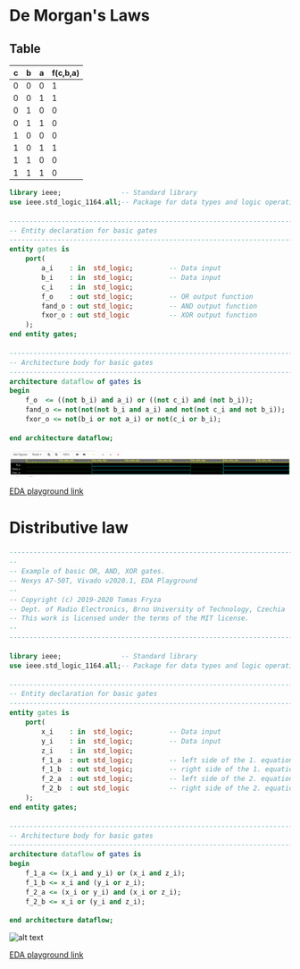 # De Morgan's Laws

## Table

c | b | a | f(c,b,a)
------------ | ------------- | ------------- | -------------
0 | 0 | 0 | 1
0 | 0 | 1 | 1
0 | 1 | 0 | 0
0 | 1 | 1 | 0
1 | 0 | 0 | 0
1 | 0 | 1 | 1
1 | 1 | 0 | 0
1 | 1 | 1 | 0

 
``` vhdl
library ieee;               -- Standard library
use ieee.std_logic_1164.all;-- Package for data types and logic operations

------------------------------------------------------------------------
-- Entity declaration for basic gates
------------------------------------------------------------------------
entity gates is
    port(
        a_i    : in  std_logic;         -- Data input
        b_i    : in  std_logic;         -- Data input
        c_i    : in  std_logic;
        f_o    : out std_logic;         -- OR output function
        fand_o : out std_logic;         -- AND output function
        fxor_o : out std_logic          -- XOR output function
    );
end entity gates;

------------------------------------------------------------------------
-- Architecture body for basic gates
------------------------------------------------------------------------
architecture dataflow of gates is
begin
    f_o  <= ((not b_i) and a_i) or ((not c_i) and (not b_i));
    fand_o <= not(not(not b_i and a_i) and not(not c_i and not b_i));
    fxor_o <= not(b_i or not a_i) or not(c_i or b_i);

end architecture dataflow;
```

![alt text](Screenshots/DeMorgan.png)

[EDA playground link](https://www.edaplayground.com/x/8LxB)


# Distributive law


``` vhdl
------------------------------------------------------------------------
--
-- Example of basic OR, AND, XOR gates.
-- Nexys A7-50T, Vivado v2020.1, EDA Playground
--
-- Copyright (c) 2019-2020 Tomas Fryza
-- Dept. of Radio Electronics, Brno University of Technology, Czechia
-- This work is licensed under the terms of the MIT license.
--
------------------------------------------------------------------------

library ieee;               -- Standard library
use ieee.std_logic_1164.all;-- Package for data types and logic operations

------------------------------------------------------------------------
-- Entity declaration for basic gates
------------------------------------------------------------------------
entity gates is
    port(
        x_i    : in  std_logic;         -- Data input
        y_i    : in  std_logic;         -- Data input
        z_i    : in  std_logic;
        f_1_a  : out std_logic;         -- left side of the 1. equation
        f_1_b  : out std_logic;         -- right side of the 1. equation
        f_2_a  : out std_logic;         -- left side of the 2. equation
        f_2_b  : out std_logic			-- right side of the 2. equation
    );
end entity gates;

------------------------------------------------------------------------
-- Architecture body for basic gates
------------------------------------------------------------------------
architecture dataflow of gates is
begin
    f_1_a <= (x_i and y_i) or (x_i and z_i);
    f_1_b <= x_i and (y_i or z_i);
    f_2_a <= (x_i or y_i) and (x_i or z_i);
    f_2_b <= x_i or (y_i and z_i);

end architecture dataflow;
```
![alt text](Digital-electronics-1/Labs/01-gates/Screenshots/Distrib.png)

[EDA playground link](https://www.edaplayground.com/x/TCJ6)



